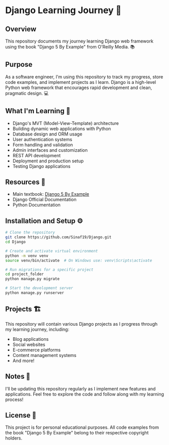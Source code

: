 # Django Learning Journey 🚀

## Overview

This repository documents my journey learning Django web framework using the book "Django 5 By 
Example" from O'Reilly Media. 📚

## Purpose

As a software engineer, I'm using this repository to track my progress, store code examples, and 
implement projects as I learn. Django is a high-level Python web framework that encourages rapid 
development and clean, pragmatic design. 💻

## What I'm Learning 🧠

- Django's MVT (Model-View-Template) architecture
- Building dynamic web applications with Python
- Database design and ORM usage
- User authentication systems
- Form handling and validation
- Admin interfaces and customization
- REST API development
- Deployment and production setup
- Testing Django applications

## Resources 📖

- Main textbook: [Django 5 By Example](https://learning.oreilly.com/library/view/django-5-by/9781805125457/)
- Django Official Documentation
- Python Documentation

## Installation and Setup ⚙️

```bash
# Clone the repository
git clone https://github.com/Sinaf19/Django.git
cd Django

# Create and activate virtual environment
python -m venv venv
source venv/bin/activate  # On Windows use: venv\Scripts\activate

# Run migrations for a specific project
cd project_folder
python manage.py migrate

# Start the development server
python manage.py runserver
```

## Projects 🏗️
This repository will contain various Django projects as I progress through my learning journey, 
including:

- Blog applications
- Social websites
- E-commerce platforms
- Content management systems
- And more!

## Notes 📝
I'll be updating this repository regularly as I implement new features and applications. Feel free 
to explore the code and follow along with my learning process!

## License 📜
This project is for personal educational purposes. All code examples from the book "Django 5 By 
Example" belong to their respective copyright holders.
